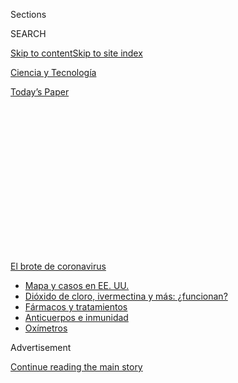<div id="app">

<div>

<div>

<div>

<div class="NYTAppHideMasthead css-1q2w90k e1suatyy0">

<div class="section css-ui9rw0 e1suatyy2">

<div class="css-eph4ug er09x8g0">

<div class="css-6n7j50">

</div>

<span class="css-1dv1kvn">Sections</span>

<div class="css-10488qs">

<span class="css-1dv1kvn">SEARCH</span>

</div>

[Skip to content](#site-content)[Skip to site index](#site-index)

</div>

<div id="masthead-section-label" class="css-1wr3we4 eaxe0e00">

[Ciencia y
Tecnología](https://www.nytimes.com/es/section/ciencia-y-tecnologia)

</div>

<div class="css-10698na e1huz5gh0">

</div>

</div>

<div id="masthead-bar-one" class="section hasLinks css-15hmgas e1csuq9d3">

<div class="css-uqyvli e1csuq9d0">

</div>

<div class="css-1uqjmks e1csuq9d1">

</div>

<div class="css-9e9ivx">

[](https://myaccount.nytimes.com/auth/login?response_type=cookie&client_id=vi)

</div>

<div class="css-1bvtpon e1csuq9d2">

[Today’s
Paper](https://www.nytimes.com/section/todayspaper)

</div>

</div>

</div>

</div>

<div data-aria-hidden="false">

<div id="site-content" data-role="main">

<div>

<div class="css-1aor85t" style="opacity:0.000000001;z-index:-1;visibility:hidden">

<div class="css-1hqnpie">

<div class="css-epjblv">

<span class="css-17xtcya">[Ciencia y
Tecnología](/es/section/ciencia-y-tecnologia)</span><span class="css-x15j1o">|</span><span class="css-fwqvlz">¿Podemos
volver a infectarnos del coronavirus? Los expertos creen que es muy poco
probable</span>

</div>

<div class="css-k008qs">

<div class="css-1iwv8en">

<span class="css-18z7m18"></span>

<div>

</div>

</div>

<span class="css-1n6z4y">https://nyti.ms/2ZYHoqA</span>

<div class="css-1705lsu">

<div class="css-4xjgmj">

<div class="css-4skfbu" data-role="toolbar" data-aria-label="Social Media Share buttons, Save button, and Comments Panel with current comment count" data-testid="share-tools">

  - 
  - 
  - 
  - 
    
    <div class="css-6n7j50">
    
    </div>

  - 

</div>

</div>

</div>

</div>

</div>

</div>

<div id="NYT_TOP_BANNER_REGION" class="css-13pd83m">

<div>

<div id="styln-prism-menu-1594831588949" class="section interactive-content interactive-size-medium css-1edisqu">

<div class="css-17ih8de interactive-body">

<div id="scroll-container" class="css-1gj85ro">

[<span class="styln-title-wrap"><span class="css-1pje3qr">El brote
de</span><span class="css-1pje3qr">
coronavirus</span></span>](https://www.nytimes.com/es/spotlight/coronavirus?action=click&pgtype=Article&state=default&region=TOP_BANNER&context=storylines_menu)

  - [Mapa y casos en EE.
    UU.](https://www.nytimes.com/es/interactive/2020/espanol/mundo/coronavirus-en-estados-unidos.html?action=click&pgtype=Article&state=default&region=TOP_BANNER&context=storylines_menu)
  - [Dióxido de cloro, ivermectina y más:
    ¿funcionan?](https://www.nytimes.com/es/2020/07/23/espanol/america-latina/bolivia-cloro-coronavirus-ivermectina.html?action=click&pgtype=Article&state=default&region=TOP_BANNER&context=storylines_menu)
  - [Fármacos y
    tratamientos](https://www.nytimes.com/es/interactive/2020/science/coronavirus-tratamientos-curas.html?action=click&pgtype=Article&state=default&region=TOP_BANNER&context=storylines_menu)
  - [Anticuerpos e
    inmunidad](https://www.nytimes.com/es/2020/07/28/espanol/ciencia-y-tecnologia/anticuerpos-coronavirus-inmunidad.html?action=click&pgtype=Article&state=default&region=TOP_BANNER&context=storylines_menu)
  - [Oxímetros](https://www.nytimes.com/es/2020/04/29/espanol/estilos-de-vida/oximetro-para-que-sirve.html?action=click&pgtype=Article&state=default&region=TOP_BANNER&context=storylines_menu)

</div>

</div>

</div>

</div>

</div>

<div id="top-wrapper" class="css-1sy8kpn">

<div id="top-slug" class="css-l9onyx">

Advertisement

</div>

[Continue reading the main
story](#after-top)

<div class="ad top-wrapper" style="text-align:center;height:100%;display:block;min-height:250px">

<div id="top" class="place-ad" data-position="top" data-size-key="top">

</div>

</div>

<div id="after-top">

</div>

</div>

<div>

<div id="sponsor-wrapper" class="css-1hyfx7x">

<div id="sponsor-slug" class="css-19vbshk">

Supported by

</div>

[Continue reading the main
story](#after-sponsor)

<div id="sponsor" class="ad sponsor-wrapper" style="text-align:center;height:100%;display:block">

</div>

<div id="after-sponsor">

</div>

</div>

<div class="css-186x18t">

</div>

<div class="css-1vkm6nb ehdk2mb0">

# ¿Podemos volver a infectarnos del coronavirus? Los expertos creen que es muy poco probable

</div>

Los reportes de reinfección pueden ser casos de enfermedad prolongada.
Una disminución en los anticuerpos es normal después de algunas semanas,
y las personas están protegidas del coronavirus de otras maneras.

<div class="css-79elbk" data-testid="photoviewer-wrapper">

<div class="css-z3e15g" data-testid="photoviewer-wrapper-hidden">

</div>

<div class="css-1a48zt4 ehw59r15" data-testid="photoviewer-children">

![<span class="css-16f3y1r e13ogyst0" data-aria-hidden="true">Megan
Kent, de Salem, Massachusetts, se enfermó y dio positivo por coronavirus
el 30 de marzo. Mejoró, volvió al trabajo y luego volvió a sentirse
enferma en mayo; dio positivo al virus por segunda
vez.</span><span class="css-cnj6d5 e1z0qqy90" itemprop="copyrightHolder"><span class="css-1ly73wi e1tej78p0">Credit...</span><span><span>Kayana
Szymczak para The New York
Times</span></span></span>](https://static01.nyt.com/images/2020/07/20/science/24virus-reinfection-ES-1/merlin_174703059_d8cefca6-857f-481c-aa7f-6802d23fc7c0-articleLarge.jpg?quality=75&auto=webp&disable=upscale)

</div>

</div>

<div class="css-18e8msd">

<div class="css-vp77d3 epjyd6m0">

<div class="css-1baulvz">

Por [<span class="css-1baulvz last-byline" itemprop="name">Apoorva
Mandavilli</span>](https://www.nytimes.com/by/apoorva-mandavilli)

</div>

</div>

  - 24 de julio de
    2020

  - 
    
    <div class="css-4xjgmj">
    
    <div class="css-d8bdto" data-role="toolbar" data-aria-label="Social Media Share buttons, Save button, and Comments Panel with current comment count" data-testid="share-tools">
    
      - 
      - 
      - 
      - 
        
        <div class="css-6n7j50">
        
        </div>
    
      - 
    
    </div>
    
    </div>

</div>

<div class="css-mdjrty">

[Read in
English](https://www.nytimes.com/2020/07/22/health/covid-antibodies-herd-immunity.html "Read in English")

</div>

</div>

<div class="section meteredContent css-1r7ky0e" name="articleBody" itemprop="articleBody">

<div class="css-1fanzo5 StoryBodyCompanionColumn">

<div class="css-53u6y8">

[Regístrate para recibir nuestro
boletín](https://www.nytimes.com/newsletters/el-times) con lo mejor de
The New York Times.

-----

Las anécdotas son preocupantes. Parecía que una mujer de Los Ángeles [se
estaba
recuperando](https://www.foxla.com/news/southern-california-woman-tests-positive-for-covid-19-for-second-time-after-initial-recovery)
de la COVID-19, pero, unas semanas después, empeoró y volvió a dar
positivo. Un médico de Nueva Jersey
[afirmó](https://dailyvoice.com/new-jersey/monmouth/news/central-jersey-doctor-reports-patients-reinfected-with-coronavirus/790555/)
que muchos pacientes se curaron de un embate para luego volver a
infectarse con el coronavirus. Y otro médico señaló que, para algunas
personas, un segundo asalto de la enfermedad era una realidad y que este
era mucho más grave.

Estos relatos se conectan con los miedos más profundos que tienen las
personas de estar destinadas a sucumbir a la COVID una y otra vez, de
que se sentirán cada vez más enfermas, y de que nunca saldrán de esta
pandemia de pesadilla. Además, estas historias alimentan el temor de que
no podremos alcanzar la inmunidad comunitaria, el destino final en el
que el virus ya no puede encontrar el número suficiente de víctimas como
para ser una amenaza mortal.

Sin embargo, las anécdotas solo son eso: relatos que no ofrecen ninguna
prueba de reinfecciones, según casi una docena de expertos que estudian
los virus. “No he sabido de ningún caso en el que esto se haya
demostrado clara y rotundamente”, señaló Marc Lipsitch, epidemiólogo de
la Escuela de Salud Pública T. H. Chang de la Universidad de Harvard.

Otros expertos fueron todavía más alentadores. A pesar de que, en
definitiva, se sabe muy poco acerca del coronavirus a tan solo siete
meses de que comenzó la pandemia, este nuevo virus se está comportando
como la mayoría de los demás virus, sostuvieron, y confirmaron la idea
de que con una vacuna se puede lograr la inmunidad comunitaria.

</div>

</div>

<div class="css-1fanzo5 StoryBodyCompanionColumn">

<div class="css-53u6y8">

Podría ser posible que el coronavirus ataque a la misma persona dos
veces, pero es muy poco probable que lo haga en un lapso tan breve o que
la gente se ponga más grave la segunda vez, señalan. Lo que es más
factible es que, en algunas personas, el proceso de la infección sea
prolongado, que los estragos del virus se produzcan con lentitud semanas
o meses después de la exposición inicial.

Las personas que están infectadas con el coronavirus normalmente
[generan](https://www.nature.com/articles/s41586-020-2456-9) moléculas
inmunitarias llamadas anticuerpos. En fechas recientes, varios equipos
han informado que los niveles de estos anticuerpos disminuyen en
[dos](https://www.medrxiv.org/content/10.1101/2020.07.09.20149633v1?%253fcollection=)
o [tres meses](https://www.nature.com/articles/s41591-020-0965-6), lo
que ha provocado cierta inquietud. Pero la disminución de anticuerpos es
totalmente normal luego de que desaparece una infección aguda, comentó
Michael Mina, inmunólogo de la Universidad de Harvard.

Muchos médicos “parecen confundidos y dicen: ‘Qué virus tan
increíblemente extraño que no genera una inmunidad estable’, pero están
totalmente equivocados”, señaló Mina. ”Su comportamiento es como de
manual”.

Los anticuerpos no son los únicos que nos protegen contra los patógenos.
El coronavirus también desencadena una
[firme](https://www.biorxiv.org/content/10.1101/2020.06.29.174888v1)
[defensa](https://www.medrxiv.org/content/10.1101/2020.04.11.20062349v2?%253fcollection=)
de células
[inmunitarias](https://www.medrxiv.org/content/10.1101/2020.05.13.20100636v1?%253fcollection=)
que [pueden matar al virus](https://pubmed.ncbi.nlm.nih.gov/32473127/) y
activar refuerzos de manera rápida para las batallas futuras. No se sabe
mucho acerca de cuánto tiempo duran estos linfocitos T de memoria (los
que reconocen a otros coronavirus pueden durar toda la vida), pero
pueden reforzar las defensas contra el nuevo coronavirus.

“Si estos se conservan y, sobre todo, si se mantienen dentro del pulmón
y de las vías respiratorias, entonces creo que pueden evitar muy bien
que la infección se propague”, dijo Akiko Iwasaki, inmunóloga de la
Universidad de Yale.

</div>

</div>

<div class="css-1fanzo5 StoryBodyCompanionColumn">

<div class="css-53u6y8">

Megan Kent, una patóloga del lenguaje de 37 años que vive en las afueras
de Boston, dio positivo para el virus el 30 de marzo, luego de que se
enfermara su novio. Recuerda que no tenía sentido del gusto ni del
olfato, pero por lo demás, se sentía bien. Tras una cuarentena de 14
días, regresó a trabajar al Hospital Melrose Wakefield y también fue
voluntaria en un asilo de ancianos.

El 8 de mayo, Kent se sintió mal de pronto. “Me sentía como si me
hubiera atropellado un tráiler”, contó. Durmió durante todo el fin de
semana y el lunes fue al hospital, convencida de que tenía
mononucleosis. Al día siguiente, dio positivo para el coronavirus… otra
vez. Estuvo sintiéndose mal durante casi un mes y sabe que desde
entonces tiene anticuerpos.

“Esta vez fue 100 veces peor”, dijo. “¿Me volví a infectar?”.

Según los expertos, existen otras explicaciones más viables para lo que
vivió Kent. “No estoy diciendo que no pueda ocurrir. Pero por lo que he
visto hasta ahora, sería un fenómeno poco común”, señaló Peter Hotez,
decano de la Escuela Nacional de Medicina Tropical de la Facultad de
Medicina Baylor.

Es posible, por ejemplo, que Kent no se haya recuperado por completo.
Quizás el virus se haya ocultado en algunas zonas del cuerpo —como se
sabe que lo hace el virus del ébola— y luego haya vuelto a aparecer.
Kent no se realizó pruebas intermedias entre las dos que resultaron
positivas, pero incluso si lo hubiera hecho, si las pruebas son
defectuosas y los niveles del virus son bajos, esto puede producir
falsos negativos.

Debido a estos escenarios más probables, Mina dedicó unas palabras a los
médicos que desataron el pánico con los informes de reinfecciones. “Esto
está muy mal, la gente se ha vuelto loca”, señaló. “Solo es un señuelo
sensacionalista para atraer la atención”.

En las primeras semanas de la pandemia, algunas personas en China, Japón
y Corea del Sur dieron positivo dos veces, lo que [desencadenó temores
parecidos](https://www.nytimes.com/2020/02/29/health/coronavirus-reinfection.html).

Los Centros para el Control y la Prevención de Enfermedades de Corea del
Sur [investigaron 285 de esos
casos](https://www.cdc.go.kr/board/board.es?mid=a30402000000&bid=0030) y
descubrieron que varios de los que salieron positivo por segunda vez se
dieron dos meses después de la primera vez, y uno de los casos se vio 82
días más tarde. Casi la mitad de las personas tenía síntomas en la
segunda prueba. Pero los investigadores no pudieron cultivar virus vivos
de ninguna de las muestras, y las personas infectadas no habían
contagiado el virus a otras personas.

</div>

</div>

<div class="css-1fanzo5 StoryBodyCompanionColumn">

<div class="css-53u6y8">

“Fue una prueba virológica y epidemiológica bastante sólida de que no se
estaba presentando una reinfección, al menos en esas personas”, afirmó
Angela Rasmussen, viróloga de la Universidad de Columbia en Nueva York.

La mayoría de la gente que está expuesta al coronavirus [genera
anticuerpos](https://www.nytimes.com/2020/05/07/health/coronavirus-antibody-prevalence.html)
que pueden destruir al virus; cuanto más graves son los síntomas, más
intensa es la respuesta. (Solo algunas personas no producen anticuerpos,
pero eso sucede con cualquier virus). La inquietud acerca de la
reinfección ha sido resultado de algunos estudios recientes que sugieren
que estos niveles de anticuerpos se
desploman.

</div>

</div>

<div class="css-79elbk" data-testid="photoviewer-wrapper">

<div class="css-z3e15g" data-testid="photoviewer-wrapper-hidden">

</div>

<div class="css-1a48zt4 ehw59r15" data-testid="photoviewer-children">

![<span class="css-16f3y1r e13ogyst0" data-aria-hidden="true">Trabajadores
médicos administran una prueba de anticuerpos. Si bien los anticuerpos
reciben mucha atención, los científicos dicen que la inmunidad también
tiene que ver con las células T y B, que guardan la memoria de la lucha
contra el
patógeno.</span><span class="css-cnj6d5 e1z0qqy90" itemprop="copyrightHolder"><span class="css-1ly73wi e1tej78p0">Credit...</span><span>Shannon
Stapleton/Reuters</span></span>](https://static01.nyt.com/images/2020/07/20/science/24virus-reinfection-ES-2/merlin_172461039_33c5b1a6-f9c1-414b-b9ff-9c601d9c45b7-articleLarge.jpg?quality=75&auto=webp&disable=upscale)

</div>

</div>

<div class="css-1fanzo5 StoryBodyCompanionColumn">

<div class="css-53u6y8">

En un estudio publicado en junio, por ejemplo, se descubrió que, en el
40 por ciento de las personas asintomáticas, los anticuerpos para una
parte del virus [disminuían a niveles
indetectables](https://www.nytimes.com/2020/06/18/health/coronavirus-antibodies.html)
al cabo de tres meses. La semana pasada, un estudio que aún no se ha
publicado en ninguna revista evaluada por expertos demostró que los
anticuerpos neutralizantes —el potente subtipo de anticuerpos que pueden
evitar que el virus infecte las células— [disminuían de manera
considerable](https://www.medrxiv.org/content/10.1101/2020.07.09.20148429v1)
en un mes.

“En realidad es muy deprimente”, señaló Michael Malim, virólogo del
King’s College de Londres. “Es una gran disminución”.

No obstante, otro estudio sugiere que los niveles de anticuerpos
disminuyen y que luego se estabilizan. En [un estudio con casi 20.000
personas](https://www.medrxiv.org/content/10.1101/2020.07.14.20151126v1),
publicado el 17 de julio en la página de internet MedRxiv, la gran
mayoría generaron muchos anticuerpos, y la mitad de quienes tenían
niveles bajos siguieron teniendo anticuerpos que podían destruir al
virus.

“Desde un punto de vista biológico, en realidad nada de esto sorprende”,
señaló Florian Krammer, el inmunólogo que dirigió el estudio en la
Escuela Icahn de Medicina de Monte Sinaí.

</div>

</div>

<div class="css-1fanzo5 StoryBodyCompanionColumn">

<div class="css-53u6y8">

Mina concordó con esto. “Se trata de una dinámica conocida de cómo los
anticuerpos se desarrollan después de una infección: suben muchísimo y
luego vuelven a descender”, señaló.

Luego abundó en el tema: las primeras células que producen anticuerpos
durante una infección se llaman células plasmáticas, las cuales crecen
de manera exponencial hasta formar una agrupación de millones. Pero el
cuerpo no puede mantener esos niveles. Cuando la infección disminuye,
una pequeña parte de las células entra a la médula ósea y se instala
para generar una memoria de inmunidad a largo plazo, la cual puede
producir anticuerpos cuando vuelvan a necesitarse. El resto de las
células plasmáticas se debilitan y mueren.

En los niños, cada exposición posterior a un virus —o a una vacuna—
aumenta la inmunidad hasta que, en la edad adulta, la respuesta de
anticuerpos es constante y fuerte.

Mina dijo que lo inusual en la pandemia actual es ver cómo se desarrolla
esta dinámica en los adultos, porque rara vez experimentan un virus por
primera vez.

Incluso después de que la primera oleada de inmunidad se desvanezca, es
probable que haya alguna protección residual. Y aunque los anticuerpos
han recibido toda la atención porque son más fáciles de estudiar y
detectar, las células de memoria T y B también son poderosas guerreras
inmunes en la lucha contra cualquier patógeno.

Un estudio publicado el 15 de julio, por ejemplo, analizó tres grupos
diferentes. En uno, cada una de las 36 personas expuestas al nuevo virus
tenía [células T, que
reconocen](https://www.nature.com/articles/s41586-020-2550-z) una
proteína que se ve similar en todos los coronavirus. En otro estudio,
23 personas infectadas con el virus del
[SRAS](https://www.cdc.gov/sars/about/fs-sars-sp.html) en 2003 también
tenían esas células T, al igual que 37 personas en el tercer grupo que
nunca estuvieron expuestas a ninguno de los patógenos.

“Parece existir un nivel de inmunidad preexistente contra el SARS-CoV2
en la población general”, dijo Antonio Bertoletti, virólogo de la
Escuela de Medicina Duke NUS en Singapur.

</div>

</div>

<div class="css-1fanzo5 StoryBodyCompanionColumn">

<div class="css-53u6y8">

La inmunidad puede haber sido estimulada por la [exposición
previa](https://immunology.sciencemag.org/content/5/48/eabd2071) a
coronavirus que causan resfriados comunes. Es posible que estas células
T no eviten la infección, pero atenuarían la enfermedad y podrían
explicar por qué algunas personas con la COVID-19 tienen síntomas leves
o nulos. “Creo que la inmunidad celular y de anticuerpos será igualmente
importante”, dijo Bertoletti.

Es posible que los ensayos de vacunas que siguen de cerca a los
voluntarios proporcionen más información acerca de las características
de la inmunidad al nuevo coronavirus y del nivel que se necesita para
evitar una reinfección. Las investigaciones en
[monos](https://science.sciencemag.org/content/early/2020/07/01/science.abc5343)
nos dan esperanzas: en un estudio de [nueve monos
rhesus](https://science.sciencemag.org/content/early/2020/05/19/science.abc4776),
por ejemplo, la exposición al virus produjo una inmunidad que fue lo
[suficientemente fuerte para
evitar](https://www.nytimes.com/2020/05/20/health/coronavirus-vaccine-harvard.html)
una segunda infección.

Los investigadores están dando un seguimiento de los monos infectados
para determinar cuánto tiempo dura esta protección. “Por su carácter,
los estudios de duración implican cierto tiempo”, señaló Dan Barouch, el
virólogo que dirigió el estudio en el Centro Médico Beth Israel
Deaconess de Boston.

Barouch y otros expertos están en contra de los temores de que quizás
nunca se alcance la inmunidad comunitaria.

“Con vacunas que no son tan perfectas siempre alcanzamos la inmunidad
comunitaria”, afirmó Saad Omer, director del Instituto de Yale para la
Salud Global. “De hecho es muy poco común contar con vacunas cien por
ciento eficaces”.

Se considera que una vacuna que solo protege a la mitad de la población
que la recibe es moderadamente eficaz, y que una que defiende a más del
80 por ciento es muy eficaz. Incluso una vacuna que solo inhibe los
niveles del virus frenaría su propagación hacia otras personas.

Los expertos señalaron que se habían presentado reinfecciones con otros
patógenos, incluyendo la influenza, pero subrayaron que se trató de
casos excepcionales, y que era probable que sucediera lo mismo con el
nuevo coronavirus.

</div>

</div>

<div class="css-1fanzo5 StoryBodyCompanionColumn">

<div class="css-53u6y8">

“Yo diría que, aunque no es muy probable, es posible que sí se presenten
reinfecciones, pero no pensaría que sean comunes”, dijo Rasmussen. “No
obstante, incluso las pocas incidencias pueden parecer demasiado
frecuentes cuando una gran cantidad de personas han resultado
infectadas”.

Apoorva Mandavilli es reportera del Times y se enfoca en ciencia y salud
global. En 2019 ganó el premio Victor Cohn a la Excelencia en Reportaje
sobre Ciencias Médicas. [@apoorva\_nyc](https://twitter.com/apoorva_nyc)

</div>

</div>

<div>

</div>

</div>

<div>

</div>

<div>

</div>

<div>

</div>

<div>

<div id="bottom-wrapper" class="css-1ede5it">

<div id="bottom-slug" class="css-l9onyx">

Advertisement

</div>

[Continue reading the main
story](#after-bottom)

<div id="bottom" class="ad bottom-wrapper" style="text-align:center;height:100%;display:block;min-height:90px">

</div>

<div id="after-bottom">

</div>

</div>

</div>

</div>

</div>

## Site Index

<div>

</div>

## Site Information Navigation

  - [© <span>2020</span> <span>The New York Times
    Company</span>](https://help.nytimes.com/hc/en-us/articles/115014792127-Copyright-notice)

<!-- end list -->

  - [NYTCo](https://www.nytco.com/)
  - [Contact
    Us](https://help.nytimes.com/hc/en-us/articles/115015385887-Contact-Us)
  - [Work with us](https://www.nytco.com/careers/)
  - [Advertise](https://nytmediakit.com/)
  - [T Brand Studio](http://www.tbrandstudio.com/)
  - [Your Ad
    Choices](https://www.nytimes.com/privacy/cookie-policy#how-do-i-manage-trackers)
  - [Privacy](https://www.nytimes.com/privacy)
  - [Terms of
    Service](https://help.nytimes.com/hc/en-us/articles/115014893428-Terms-of-service)
  - [Terms of
    Sale](https://help.nytimes.com/hc/en-us/articles/115014893968-Terms-of-sale)
  - [Site
    Map](https://spiderbites.nytimes.com)
  - [Help](https://help.nytimes.com/hc/en-us)
  - [Subscriptions](https://www.nytimes.com/subscription?campaignId=37WXW)

</div>

</div>

</div>

</div>
